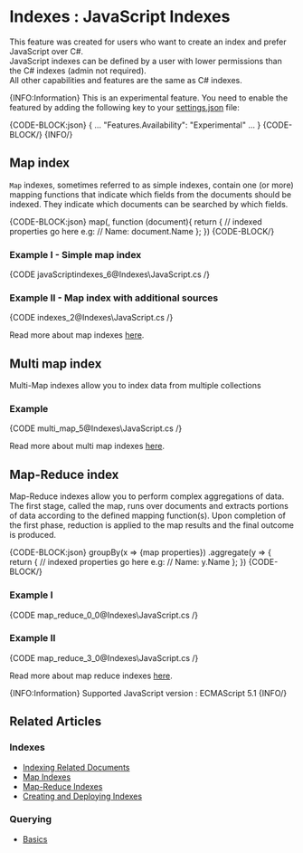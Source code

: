 # Indexes : JavaScript Indexes

This feature was created for users who want to create an index and prefer JavaScript over C#.   
JavaScript indexes can be defined by a user with lower permissions than the C# indexes (admin not required).   
All other capabilities and features are the same as C# indexes.   

{INFO:Information}
This is an experimental feature.
You need to enable the featured by adding the following key to your [settings.json](../server/configuration/configuration-options#json) file:

{CODE-BLOCK:json}
{
    ...
    "Features.Availability": "Experimental"
    ...
}
{CODE-BLOCK/}
{INFO/}
## Map index

`Map` indexes, sometimes referred to as simple indexes, contain one (or more) mapping functions that indicate which fields from the documents should be indexed. 
They indicate which documents can be searched by which fields.

{CODE-BLOCK:json}
   map(<collection-name>, function (document){
        return {
            // indexed properties go here e.g:
            // Name: document.Name
        };
    })
{CODE-BLOCK/}

### Example I - Simple map index

{CODE javaScriptindexes_6@Indexes\JavaScript.cs /}

### Example II - Map index with additional sources

{CODE indexes_2@Indexes\JavaScript.cs /}

Read more about map indexes [here](../indexes/map-indexes).

## Multi map index

Multi-Map indexes allow you to index data from multiple collections

### Example

{CODE multi_map_5@Indexes\JavaScript.cs /}

Read more about multi map indexes [here](../indexes/map-reduce-indexes).

## Map-Reduce index
Map-Reduce indexes allow you to perform complex aggregations of data.
The first stage, called the map, runs over documents and extracts portions of data according to the defined mapping function(s).
Upon completion of the first phase, reduction is applied to the map results and the final outcome is produced.

{CODE-BLOCK:json}
   groupBy(x => {map properties})
        .aggregate(y => {
            return {
                // indexed properties go here e.g:
                // Name: y.Name
            };
        })
{CODE-BLOCK/}

### Example I

{CODE map_reduce_0_0@Indexes\JavaScript.cs /}

### Example II

{CODE map_reduce_3_0@Indexes\JavaScript.cs /}

Read more about map reduce indexes [here](../indexes/multi-map-indexes).

{INFO:Information}
Supported JavaScript version : ECMAScript 5.1
{INFO/}

## Related Articles

### Indexes

- [Indexing Related Documents](../indexes/indexing-related-documents)
- [Map Indexes](../indexes/map-indexes)
- [Map-Reduce Indexes](../indexes/map-reduce-indexes)
- [Creating and Deploying Indexes](../indexes/creating-and-deploying)

### Querying
- [Basics](../indexes/querying/basics)
